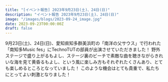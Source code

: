 ```yaml
---
title: "[イベント報告] 2023年9月23日(土)、24日(日)"
description: "イベント報告 2023年9月23日(土)、24日(日)"
image: "/images/blogs/2023-09-24_image.jpg"
date: 2023-09-23T00:00:00Z
draft: false
---
```


9月23日(土)、24日(日)、愛知県知多群美浜町の「南洋の父サウス」で行われた「南知多Music fes」にTechnoTUTの部員が出演させていただきました！
野外ステージで盛り上がるもよし、ステージ裏のビーチで素敵な曲を聴きながらきれいな海を見て黄昏るもよし、という風に楽しみ方もそれぞれたくさんあり、とても楽しめるところとなっていました！
このような機会はとても貴重で、私たちにとってよい刺激となりました！